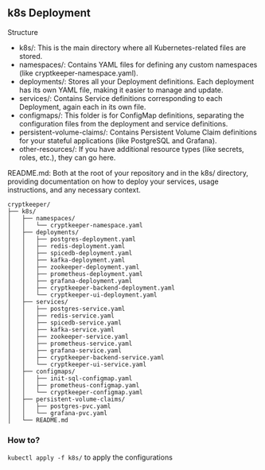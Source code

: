 ## k8s Deployment

Structure
- k8s/: This is the main directory where all Kubernetes-related files are stored.
- namespaces/: Contains YAML files for defining any custom namespaces (like cryptkeeper-namespace.yaml).
- deployments/: Stores all your Deployment definitions. Each deployment has its own YAML file, making it easier to manage and update.
- services/: Contains Service definitions corresponding to each Deployment, again each in its own file.
- configmaps/: This folder is for ConfigMap definitions, separating the configuration files from the deployment and service definitions.
- persistent-volume-claims/: Contains Persistent Volume Claim definitions for your stateful applications (like PostgreSQL and Grafana).
- other-resources/: If you have additional resource types (like secrets, roles, etc.), they can go here.

README.md: Both at the root of your repository and in the k8s/ directory, providing documentation on how to deploy your services, usage instructions, and any necessary context.



```
cryptkeeper/
├── k8s/
│   ├── namespaces/
│   │   └── cryptkeeper-namespace.yaml
│   ├── deployments/
│   │   ├── postgres-deployment.yaml
│   │   ├── redis-deployment.yaml
│   │   ├── spicedb-deployment.yaml
│   │   ├── kafka-deployment.yaml
│   │   ├── zookeeper-deployment.yaml
│   │   ├── prometheus-deployment.yaml
│   │   ├── grafana-deployment.yaml
│   │   ├── cryptkeeper-backend-deployment.yaml
│   │   └── cryptkeeper-ui-deployment.yaml
│   ├── services/
│   │   ├── postgres-service.yaml
│   │   ├── redis-service.yaml
│   │   ├── spicedb-service.yaml
│   │   ├── kafka-service.yaml
│   │   ├── zookeeper-service.yaml
│   │   ├── prometheus-service.yaml
│   │   ├── grafana-service.yaml
│   │   ├── cryptkeeper-backend-service.yaml
│   │   └── cryptkeeper-ui-service.yaml
│   ├── configmaps/
│   │   ├── init-sql-configmap.yaml
│   │   ├── prometheus-configmap.yaml
│   │   └── cryptkeeper-configmap.yaml
│   ├── persistent-volume-claims/
│   │   ├── postgres-pvc.yaml
│   │   └── grafana-pvc.yaml
│   └── README.md
```


### How to?
`kubectl apply -f k8s/` to apply the configurations